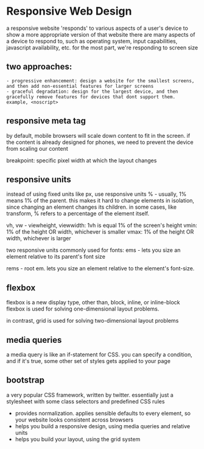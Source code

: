 # Responsive Web Design

a responsive website 'responds' to various aspects of a user's device to show a more appropriate version of that website
there are many aspects of a device to respond to, such as operating system, input capabilities, javascript availability, etc. for the most part, we're responding to screen size


## two approaches:
    - progressive enhancement: design a website for the smallest screens, and then add non-essential features for larger screens
    - graceful degradation: design for the largest device, and then gracefully remove features for devices that dont support them. example, <noscript>


## responsive meta tag
by default, mobile browsers will scale down content to fit in the screen.
if the content is already designed for phones, we need to prevent the device from scaling our content

breakpoint: specific pixel width at which the layout changes

## responsive units
instead of using fixed units like px, use responsive units
% - usually, 1% means 1% of the parent. this makes it hard to change elements in isolation, since changing an element changes its children. 
in some cases, like transform, % refers to a percentage of the element itself. 

vh, vw
    - viewheight, viewwidth: 1vh is equal 1% of the screen's height
vmin: 1% of the height OR width, whichever is smaller
vmax: 1% of the height OR width, whichever is larger

two responsive units commonly used for fonts:
ems - lets you size an element relative to its parent's font size


rems - root em. lets you size an element relative to the <html> element's font-size.

## flexbox
flexbox is a new display type, other than, block, inline, or inline-block
flexbox is used for solving one-dimensional layout problems.

in contrast, grid is used for solving two-dimensional layout problems


## media queries
a media query is like an if-statement for CSS. you can specify a condition, and if it's true, some other set of styles gets applied to your page

## bootstrap
a very popular CSS framework, written by twitter. essentially just a stylesheet with some class selectors and predefined CSS rules
- provides normalization. applies sensible defaults to every element, so your website looks consistent across browsers
- helps you build a responsive design, using media queries and relative units
- helps you build your layout, using the grid system
